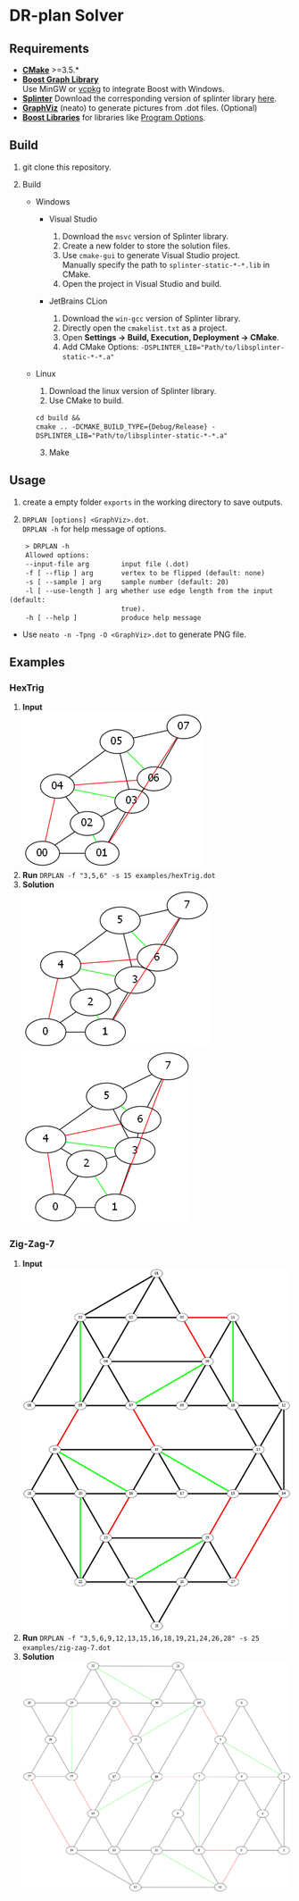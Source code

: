 # DR-plan Solver

## Requirements
* [**CMake**](https://cmake.org) >=3.5.*
* [**Boost Graph Library**](https://www.boost.org/doc/libs/release/libs/graph/)  
Use MinGW or [vcpkg](https://github.com/Microsoft/vcpkg) to integrate Boost with Windows.
* [**Splinter**](https://github.com/bgrimstad/splinter) Download the corresponding version of splinter library [here](https://github.com/bgrimstad/splinter/releases).
* [**GraphViz**](https://www.graphviz.org/) (neato) to generate pictures from .dot files. (Optional)
* [**Boost Libraries**](https://www.boost.org/) for libraries like [Program Options](https://www.boost.org/doc/libs/release/libs/program_options/).

## Build
1. git clone this repository.  

2. Build  

    * Windows

        * Visual Studio
            1. Download the `msvc` version of Splinter library.
            2. Create a new folder to store the solution files.
            3. Use `cmake-gui` to generate Visual Studio project.  
            Manually specify the path to `splinter-static-*-*.lib` in CMake.
            4. Open the project in Visual Studio and build.  

        * JetBrains CLion
            1. Download the `win-gcc` version of Splinter library.
            2. Directly open the `cmakelist.txt` as a project.
            3. Open **Settings -> Build, Execution, Deployment -> CMake**.
            4. Add CMake Options: `-DSPLINTER_LIB="Path/to/libsplinter-static-*-*.a"`  

    * Linux  
        1. Download the linux version of Splinter library.  
        2. Use CMake to build.  
        ```
        cd build &&
        cmake .. -DCMAKE_BUILD_TYPE={Debug/Release} -DSPLINTER_LIB="Path/to/libsplinter-static-*-*.a"
        ```  
        3. Make

## Usage

1. create a empty folder `exports` in the working directory to save outputs.  

2. `DRPLAN [options] <GraphViz>.dot`.  
`DRPLAN -h` for help message of options.  
```
    > DRPLAN -h
    Allowed options:
    --input-file arg        input file (.dot)
    -f [ --flip ] arg       vertex to be flipped (default: none)
    -s [ --sample ] arg     sample number (default: 20)
    -l [ --use-length ] arg whether use edge length from the input (default:
                            true).
    -h [ --help ]           produce help message
```

* Use `neato -n -Tpng -O <GraphViz>.dot` to generate PNG file.

    
## Examples

### HexTrig

1. __Input__  
![HexTrigInput](./examples/hexTrig.dot.png)
2. __Run__
`DRPLAN -f "3,5,6" -s 15 examples/hexTrig.dot`
3. __Solution__  
![HexTrigSolution1](./examples/hexTrig.sol-1.dot.png)
![HexTrigSolution2](./examples/hexTrig.sol-2.dot.png)

### Zig-Zag-7

1. __Input__  
![ZigZag7Input](./examples/zig-zag-7.dot.png)
2. __Run__
`DRPLAN -f "3,5,6,9,12,13,15,16,18,19,21,24,26,28" -s 25 examples/zig-zag-7.dot`
3. __Solution__  
![ZigZag7Solution1](./examples/zig-zag-7.sol-1.dot.png)
